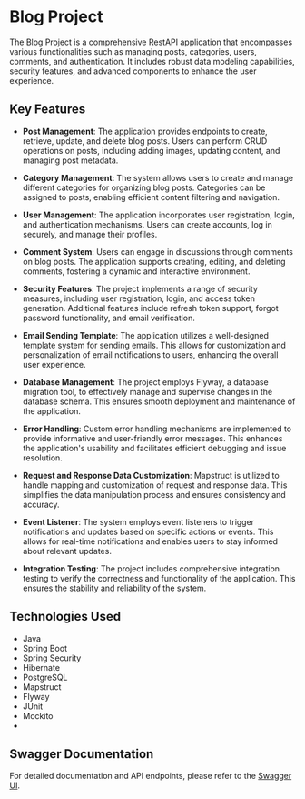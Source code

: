 # Blog Project

The Blog Project is a comprehensive RestAPI application that encompasses various functionalities such as managing posts, categories, users, comments, and authentication. It includes robust data modeling capabilities, security features, and advanced components to enhance the user experience.

## Key Features

- **Post Management**: The application provides endpoints to create, retrieve, update, and delete blog posts. Users can perform CRUD operations on posts, including adding images, updating content, and managing post metadata.

- **Category Management**: The system allows users to create and manage different categories for organizing blog posts. Categories can be assigned to posts, enabling efficient content filtering and navigation.

- **User Management**: The application incorporates user registration, login, and authentication mechanisms. Users can create accounts, log in securely, and manage their profiles.

- **Comment System**: Users can engage in discussions through comments on blog posts. The application supports creating, editing, and deleting comments, fostering a dynamic and interactive environment.

- **Security Features**: The project implements a range of security measures, including user registration, login, and access token generation. Additional features include refresh token support, forgot password functionality, and email verification.

- **Email Sending Template**: The application utilizes a well-designed template system for sending emails. This allows for customization and personalization of email notifications to users, enhancing the overall user experience.

- **Database Management**: The project employs Flyway, a database migration tool, to effectively manage and supervise changes in the database schema. This ensures smooth deployment and maintenance of the application.

- **Error Handling**: Custom error handling mechanisms are implemented to provide informative and user-friendly error messages. This enhances the application's usability and facilitates efficient debugging and issue resolution.

- **Request and Response Data Customization**: Mapstruct is utilized to handle mapping and customization of request and response data. This simplifies the data manipulation process and ensures consistency and accuracy.

- **Event Listener**: The system employs event listeners to trigger notifications and updates based on specific actions or events. This allows for real-time notifications and enables users to stay informed about relevant updates.

- **Integration Testing**: The project includes comprehensive integration testing to verify the correctness and functionality of the application. This ensures the stability and reliability of the system.

## Technologies Used

- Java
- Spring Boot
- Spring Security
- Hibernate
- PostgreSQL
- Mapstruct
- Flyway
- JUnit
- Mockito
- 
## Swagger Documentation

For detailed documentation and API endpoints, please refer to the [Swagger UI](http://bienhoa.cf:9090/swagger-ui/index.html).


